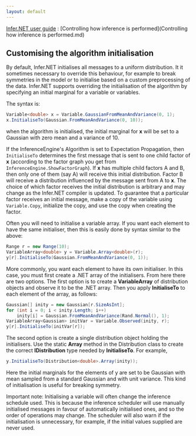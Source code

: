 ```yaml
---
layout: default 
--- 
```

[Infer.NET user guide](index.md) : [Controlling how inference is performed](Controlling how inference is performed.md)

## Customising the algorithm initialisation

By default, Infer.NET initialises all messages to a uniform distribution. It it sometimes necessary to override this behaviour, for example to break symmetries in the model or to initialise based on a custom preprocessing of the data. Infer.NET supports overriding the initialisation of the algorithm by specifying an initial marginal for a variable or variables.

The syntax is:

```csharp
Variable<double> x = Variable.GaussianFromMeanAndVariance(0, 1);  
x.InitialiseTo(Gaussian.FromMeanAndVariance(0, 10));
```

when the algorithm is initialised, the initial marginal for **x** will be set to a Gaussian with zero mean and a variance of 10. 

If the InferenceEngine's Algorithm is set to Expectation Propagation, then `InitialiseTo` determines the first message that is sent to one child factor of **x** (according to the factor graph you get from `InferenceEngine.ShowFactorGraph`). If **x** has multiple child factors A and B, then only one of them (say A) will receive this initial distribution. Factor B will receive a distribution influenced by the message sent from A to **x**. The choice of which factor receives the initial distribution is arbitrary and may change as the Infer.NET compiler is updated. To guarantee that a particular factor receives an initial message, make a copy of the variable using `Variable.Copy`, initialize the copy, and use the copy when creating the factor.

Often you will need to initialise a variable array. If you want each element to have the same initialiser, then this is easily done by syntax similar to the above:

```csharp
Range r = new Range(10);  
VariableArray<double> y = Variable.Array<double>(r);  
y[r].InitialiseTo(Gaussian.FromMeanAndVariance(0, 1));
```

More commonly, you want each element to have its own initialiser. In this case, you must first create a .NET array of the initialisers. From here there are two options. The first option is to create a **VariableArray** of distribution objects and observe it to be the .NET array. Then you apply **InitialiseTo** to each element of the array, as follows:

```csharp
Gaussian[] inity = new Gaussian[r.SizeAsInt];  
for (int i = 0; i < inity.Length; i++)  
    inity[i] = Gaussian.FromMeanAndVariance(Rand.Normal(), 1);  
VariableArray<Gaussian> initVar = Variable.Observed(inity, r);  
y[r].InitialiseTo(initVar[r]);
```

The second option is create a single distribution object holding the initialisers. Use the static **Array** method in the Distribution class to create the correct **IDistribution** type needed by **InitialiseTo**. For example,

```csharp
y.InitialiseTo(Distribution<double>.Array(inity));
```

Here the initial marginals for the elements of y are set to be Gaussian with mean sampled from a standard Gaussian and with unit variance. This kind of initialisation is useful for breaking symmetry.

Important note: Initialising a variable will often change the inference schedule used. This is because the inference scheduler will use manually initialised messages in favour of automatically initialised ones, and so the order of operations may change. The scheduler will also warn if the initialisation is unnecessary, for example, if the initial values supplied are never used.
